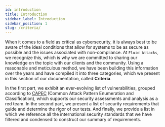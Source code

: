 ```yaml
---
id: introduction
title: Introduction
sidebar_label: Introduction
sidebar_position: 1
slug: /criteria/
---
```


When it comes to a field as critical as cybersecurity,
it is always best to be aware of the ideal conditions
that allow for systems to be as secure as possible
and the issues associated with non-compliance.
At `Fluid Attacks`, we recognize this,
which is why we are committed to sharing our knowledge on the topic
with our clients and the community.
Using a reasonable and meticulous method,
we have been building this information over the years
and have compiled it into three categories,
which we present in this section of our documentation,
called **Criteria**.

In the first part,
we exhibit an ever-evolving list of vulnerabilities,
grouped according to [CAPEC](https://capec.mitre.org/)
(Common Attack Pattern Enumeration and Classification),
which supports our security assessments and analysis as a red team.
In the second part,
we present a list of security requirements
that guide and determine the rigor of our tests.
And finally, we provide a list
in which we reference all the international security standards
that we have filtered and condensed
to construct our summary of requirements.
